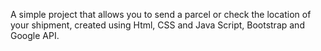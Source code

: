 A simple project that allows you to send a parcel or check the location of your shipment, created using Html, CSS and Java Script, Bootstrap and Google API.
